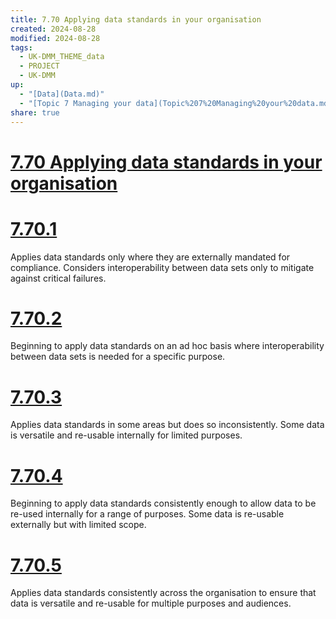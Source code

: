 ```yaml
---
title: 7.70 Applying data standards in your organisation
created: 2024-08-28
modified: 2024-08-28
tags:
  - UK-DMM_THEME_data
  - PROJECT
  - UK-DMM
up:
  - "[Data](Data.md)"
  - "[Topic 7 Managing your data](Topic%207%20Managing%20your%20data.md)"
share: true
---
```

# [7.70 Applying data standards in your organisation](7.70%20Applying%20data%20standards%20in%20your%20organisation.md)
# [7.70.1](7.70.1.md)

Applies data standards only where they are externally mandated for compliance. Considers interoperability between data sets only to mitigate against critical failures.

# [7.70.2](7.70.2.md)

Beginning to apply data standards on an ad hoc basis where interoperability between data sets is needed for a specific purpose.

# [7.70.3](7.70.3.md)

Applies data standards in some areas but does so inconsistently. Some data is versatile and re-usable internally for limited purposes.

# [7.70.4](7.70.4.md)

Beginning to apply data standards consistently enough to allow data to be re-used internally for a range of purposes. Some data is re-usable externally but with limited scope.

# [7.70.5](7.70.5.md)

Applies data standards consistently across the organisation to ensure that data is versatile and re-usable for multiple purposes and audiences.
